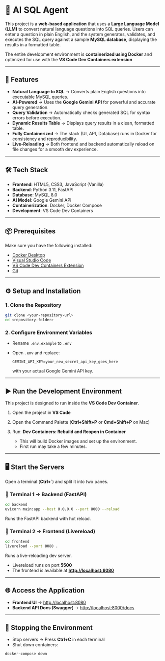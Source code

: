 # 🧠 AI SQL Agent

This project is a **web-based application** that uses a **Large Language Model (LLM)** to convert natural language questions into SQL queries. Users can enter a question in plain English, and the system generates, validates, and executes the SQL query against a sample **MySQL database**, displaying the results in a formatted table.

The entire development environment is **containerized using Docker** and optimized for use with the **VS Code Dev Containers extension**.

---

## 🚀 Features
- **Natural Language to SQL** → Converts plain English questions into executable MySQL queries.  
- **AI-Powered** → Uses the **Google Gemini API** for powerful and accurate query generation.  
- **Query Validation** → Automatically checks generated SQL for syntax errors before execution.  
- **Dynamic Results Table** → Displays query results in a clean, formatted table.  
- **Fully Containerized** → The stack (UI, API, Database) runs in Docker for consistency and reproducibility.  
- **Live-Reloading** → Both frontend and backend automatically reload on file changes for a smooth dev experience.  

---

## 🛠️ Tech Stack
- **Frontend**: HTML5, CSS3, JavaScript (Vanilla)  
- **Backend**: Python 3.11, FastAPI  
- **Database**: MySQL 8.0  
- **AI Model**: Google Gemini API  
- **Containerization**: Docker, Docker Compose  
- **Development**: VS Code Dev Containers  

---

## 📦 Prerequisites
Make sure you have the following installed:
- [Docker Desktop](https://www.docker.com/products/docker-desktop/)  
- [Visual Studio Code](https://code.visualstudio.com/)  
- [VS Code Dev Containers Extension](https://marketplace.visualstudio.com/items?itemName=ms-vscode-remote.remote-containers)  
- [Git](https://git-scm.com/)  

---

## ⚙️ Setup and Installation

### 1. Clone the Repository
```bash
git clone <your-repository-url>
cd <repository-folder>
````

### 2. Configure Environment Variables

* Rename `.env.example` to `.env`
* Open `.env` and replace:

  ```env
  GEMINI_API_KEY=your_new_secret_api_key_goes_here
  ```

  with your actual Google Gemini API key.

---

## ▶️ Run the Development Environment

This project is designed to run inside the **VS Code Dev Container**.

1. Open the project in **VS Code**
2. Open the Command Palette (**Ctrl+Shift+P** or **Cmd+Shift+P** on Mac)
3. Run: **Dev Containers: Rebuild and Reopen in Container**

   * This will build Docker images and set up the environment.
   * First run may take a few minutes.

---

## 🖥️ Start the Servers

Open a terminal (**Ctrl+\`**) and split it into two panes.

### 🔹 Terminal 1 → Backend (FastAPI)

```bash
cd backend
uvicorn main:app --host 0.0.0.0 --port 8000 --reload
```

Runs the FastAPI backend with hot reload.

### 🔹 Terminal 2 → Frontend (Livereload)

```bash
cd frontend
livereload --port 8080 .
```

Runs a live-reloading dev server.

* Livereload runs on port **5500**
* The frontend is available at **[http://localhost:8080](http://localhost:8080)**

---

## 🌐 Access the Application

* **Frontend UI** → [http://localhost:8080](http://localhost:8080)
* **Backend API Docs (Swagger)** → [http://localhost:8000/docs](http://localhost:8000/docs)

---

## 🛑 Stopping the Environment

* Stop servers → Press **Ctrl+C** in each terminal
* Shut down containers:

```bash
docker-compose down
```